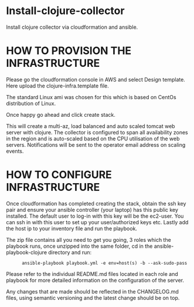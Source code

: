# Install-clojure-collector
Install clojure collector via cloudformation and ansible.

# HOW TO PROVISION THE INFRASTRUCTURE

Please go the cloudformation console in AWS and select Design template. Here upload the clojure-infra.template file.

The standard Linux ami was chosen for this which is based on CentOs distribution of Linux.

Once happy go ahead and click create stack.

This will create a multi-az, load balanced and auto scaled tomcat web server with clojure. The collector is configured to span all availability zones in the region and is auto-scaled based on the CPU utilisation of the web servers. Notifications will be sent to the operator email address on scaling events.

# HOW TO CONFIGURE INFRASTRUCTURE

Once cloudformation has completed creating the stack, obtain the ssh key pair and ensure your ansible controller (your laptop) has this public key installed.
The default user to log-in with this key will be the ec2-user. You can ssh in with this user to set up your user/authorized keys etc.
Lastly add the host ip to your inventory file and run the playbook.

The zip file contains all you need to get you going, 3 roles which the playbook runs, once unzipped into the same folder, cd in the ansible-playbook-clojure directory and run:


          ansible-playbook playbook.yml -e env=host(s) -b --ask-sudo-pass


Please refer to the individual README.md files located in each role and playbook for more detailed information on the configuration of the server.

Any changes that are made should be reflected in the CHANGELOG.md files, using semantic versioning and the latest change should be on top.

